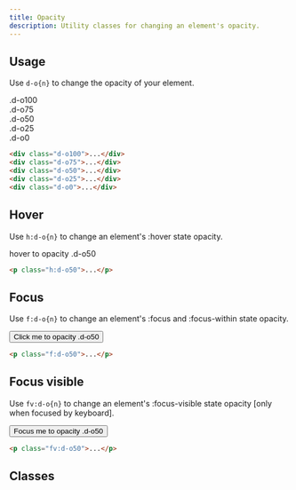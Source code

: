 ```yaml
---
title: Opacity
description: Utility classes for changing an element's opacity.
---
```


## Usage

Use `d-o{n}` to change the opacity of your element.

<code-well-header class="d-fl-col5 d-flg8 d-fw-wrap d-p24 d-bgc-magenta-100 d-bgo50 d-w100p d-hmn102" custom>
  <div class="d-fl-center d-p16 d-bar8 d-bgc-magenta-100 d-fc-magenta-400 d-fs-200 d-fw-bold d-o100">.d-o100</div>
  <div class="d-fl-center d-p16 d-bar8 d-bgc-magenta-100 d-fc-magenta-400 d-fs-200 d-fw-bold d-o75">.d-o75</div>
  <div class="d-fl-center d-p16 d-bar8 d-bgc-magenta-100 d-fc-magenta-400 d-fs-200 d-fw-bold d-o50">.d-o50</div>
  <div class="d-fl-center d-p16 d-bar8 d-bgc-magenta-100 d-fc-magenta-400 d-fs-200 d-fw-bold d-o25">.d-o25</div>
  <div class="d-fl-center d-p16 d-bar8 d-bgc-magenta-100 d-fc-magenta-400 d-fs-200 d-fw-bold d-o0">.d-o0</div>
</code-well-header>

```html
<div class="d-o100">...</div>
<div class="d-o75">...</div>
<div class="d-o50">...</div>
<div class="d-o25">...</div>
<div class="d-o0">...</div>
```

## Hover
Use `h:d-o{n}` to change an element's :hover state opacity.

<code-well-header class="d-fl-col5 d-flg8 d-fw-wrap d-p24 d-bgc-magenta-100 d-bgo50 d-w100p d-hmn102" custom>
  <div class="d-fl-center d-p16 d-bar8 d-bgc-magenta-100 d-fc-magenta-400 d-fs-200 d-fw-bold h:d-o50">hover to opacity .d-o50</div>
</code-well-header>

```html
<p class="h:d-o50">...</p>
```

## Focus
Use `f:d-o{n}` to change an element's :focus and :focus-within state opacity.

<code-well-header class="d-fl-col5 d-flg8 d-fw-wrap d-p24 d-bgc-magenta-100 d-bgo50 d-w100p d-hmn102" custom>
  <button class="d-ba-none d-fl-center d-p16 d-bar8 d-bgc-magenta-100 d-fc-magenta-400 d-fs-200 d-fw-bold f:d-o50">Click me to opacity .d-o50</button>
</code-well-header>

```html
<p class="f:d-o50">...</p>
```

## Focus visible
Use `fv:d-o{n}` to change an element's :focus-visible state opacity [only when focused by keyboard].

<code-well-header class="d-fl-col5 d-flg8 d-fw-wrap d-p24 d-bgc-magenta-100 d-bgo50 d-w100p d-hmn102" custom>
  <button class="d-ba-none d-fl-center d-p16 d-bar8 d-bgc-magenta-100 d-fc-magenta-400 d-fs-200 d-fw-bold fv:d-o50">Focus me to opacity .d-o50</button>
</code-well-header>

```html
<p class="fv:d-o50">...</p>
```

<script setup>
  const opacities = [
    {className: 0, value: 0},
    {className: 5, value: 0.05},
    {className: 10, value: 0.1},
    {className: 20, value: 0.2},
    {className: 25, value: 0.25},
    {className: 30, value: 0.3},
    {className: 40, value: 0.4},
    {className: 50, value: 0.5},
    {className: 60, value: 0.6},
    {className: 70, value: 0.7},
    {className: 75, value: 0.75},
    {className: 80, value: 0.8},
    {className: 90, value: 0.9},
    {className: 100, value: 1},
    {className: '-unset', value: 'unset'}
  ];
</script>

## Classes

<div class="d-h464 d-of-y-scroll d-bb d-bc-black-200">
  <utility-class-table>
    <template #content>
      <tbody>
        <tr v-for="{className, value} in opacities">
          <th scope="row" class="d-ff-mono d-fc-purple-400 d-fw-normal d-fs-100">.d-o{{className}}</th>
          <td class="d-ff-mono d-fs-100">opacity: {{value}} !important;</td>
        </tr>
      </tbody>
    </template>
  </utility-class-table>
</div>
